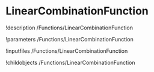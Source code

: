 <!-- MOOSE Documentation Stub: Remove this when content is added. -->

# LinearCombinationFunction
!description /Functions/LinearCombinationFunction

!parameters /Functions/LinearCombinationFunction

!inputfiles /Functions/LinearCombinationFunction

!childobjects /Functions/LinearCombinationFunction
